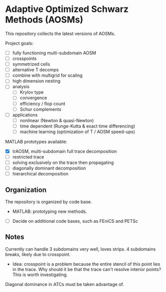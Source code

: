 # Adaptive Optimized Schwarz Methods (AOSMs)

This repository collects the latest versions of AOSMs.

Project goals:
- [ ] fully functioning multi-subdomain AOSM
- [ ] crosspoints
- [ ] symmetrized cells
- [ ] alternative T decomps
- [ ] combine with multigrid for scaling
- [ ] high dimension nesting
- [ ] analysis
    - [ ] Krylov type
    - [ ] convergence
    - [ ] efficiency / flop count
    - [ ] Schur complements
- [ ] applications
    - [ ] nonlinear (Newton & quasi-Newton)
    - [ ] time dependent (Runge-Kutta & exact time differencing)
    - [ ] machine learning (optimization of T / AOSM speed-ups)

MATLAB prototypes available:
- [x] trAOSM, multi-subdomain full trace decomposition
- [ ] restricted trace
- [ ] solving exclusively on the trace then propagating
- [ ] diagonally dominant decomposition
- [ ] hierarchical decomposition

## Organization

The repository is organized by code base.
- MATLAB: prototyping new methods.

- [ ] Decide on additional code bases, such as FEniCS and PETSc

## Notes

Currently can handle 3 subdomains very well, loves strips.
4 subdomains breaks, likely due to crosspoint.
- Idea: crosspoint is a problem because the entire stencil of this point lies in the trace. Why should it be that the trace can't resolve interior points? This is worth investigating.

Diagonal dominance in ATCs must be taken advantage of.